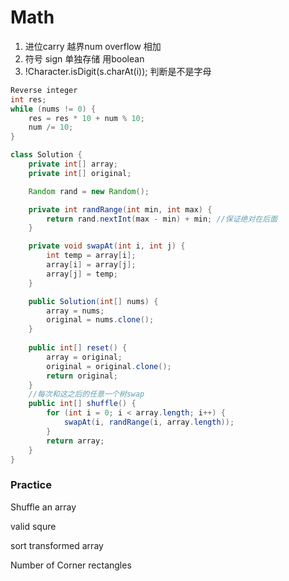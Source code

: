 #  Math

1. 进位carry 越界num overflow 相加
2. 符号 sign 单独存储 用boolean
3. !Character.isDigit(s.charAt(i)); 判断是不是字母





```java
Reverse integer
int res;
while (nums != 0) {
    res = res * 10 + num % 10;
    num /= 10;
}
```



```java
class Solution {
    private int[] array;
    private int[] original;

    Random rand = new Random();

    private int randRange(int min, int max) {
        return rand.nextInt(max - min) + min; //保证绝对在后面
    }

    private void swapAt(int i, int j) {
        int temp = array[i];
        array[i] = array[j];
        array[j] = temp;
    }

    public Solution(int[] nums) {
        array = nums;
        original = nums.clone();
    }
    
    public int[] reset() {
        array = original;
        original = original.clone();
        return original;
    }
    //每次和这之后的任意一个树swap
    public int[] shuffle() {
        for (int i = 0; i < array.length; i++) {
            swapAt(i, randRange(i, array.length));
        }
        return array;
    }
}
```



### Practice

Shuffle an array

valid squre

sort transformed array

Number of Corner rectangles